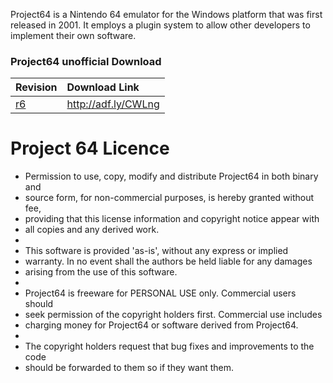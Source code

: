 Project64 is a Nintendo 64 emulator for the Windows platform that was first released in 2001. It employs a plugin system to allow other developers to implement their own software.

### Project64 unofficial Download ###
|Revision|Download Link|
|:-------|:------------|
|[r6](https://code.google.com/p/project64/source/detail?r=6)| http://adf.ly/CWLng |

# Project 64 Licence #
  * Permission to use, copy, modify and distribute Project64 in both binary and
  * source form, for non-commercial purposes, is hereby granted without fee,
  * providing that this license information and copyright notice appear with
  * all copies and any derived work.
  * 
  * This software is provided 'as-is', without any express or implied
  * warranty. In no event shall the authors be held liable for any damages
  * arising from the use of this software.
  * 
  * Project64 is freeware for PERSONAL USE only. Commercial users should
  * seek permission of the copyright holders first. Commercial use includes
  * charging money for Project64 or software derived from Project64.
  * 
  * The copyright holders request that bug fixes and improvements to the code
  * should be forwarded to them so if they want them.